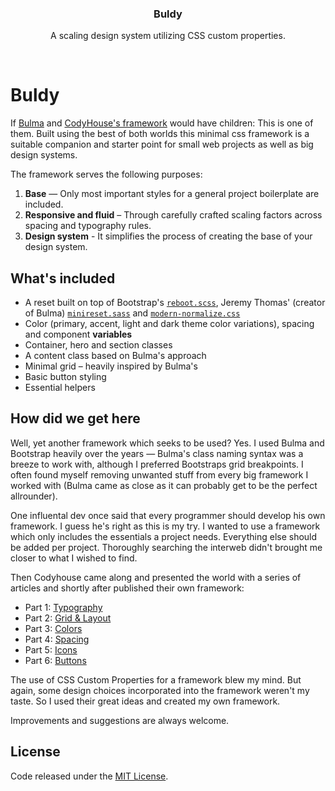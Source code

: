 <p align="center">
  <h3 align="center">Buldy</h3>

  <p align="center">A scaling design system utilizing CSS custom properties.</p>
</p>

<br>

# Buldy
If [Bulma](https://github.com/jgthms/bulma) and [CodyHouse's framework](https://github.com/CodyHouse/codyhouse-framework) would have children: This is one of them. Built using the best of both worlds this minimal css framework is a suitable companion and starter point for small web projects as well as big design systems.

The framework serves the following purposes:

1. **Base** — Only most important styles for a general project boilerplate are included.
2. **Responsive and fluid** – Through carefully crafted scaling factors across spacing and typography rules.
3. **Design system** - It simplifies the process of creating the base of your design system.

## What's included
- A reset built on top of Bootstrap's [`reboot.scss`](https://github.com/twbs/bootstrap/blob/v4-dev/scss/_reboot.scss), Jeremy Thomas' (creator of Bulma) [`minireset.sass`](https://github.com/jgthms/minireset.css/blob/master/minireset.css) and [`modern-normalize.css`](https://github.com/sindresorhus/modern-normalize/blob/master/modern-normalize.css)
- Color (primary, accent, light and dark theme color variations), spacing and component **variables**
- Container, hero and section classes
- A content class based on Bulma's approach
- Minimal grid – heavily inspired by Bulma's
- Basic button styling
- Essential helpers

## How did we get here
Well, yet another framework which seeks to be used? Yes. I used Bulma and Bootstrap heavily over the years — Bulma's class naming syntax was a breeze to work with, although I preferred Bootstraps grid breakpoints. I often found myself removing unwanted stuff from every big framework I worked with (Bulma came as close as it can probably get to be the perfect allrounder).

One influental dev once said that every programmer should develop his own framework. I guess he's right as this is my try. I wanted to use a framework which only includes the essentials a project needs. Everything else should be added per project. Thoroughly searching the interweb didn't brought me closer to what I wished to find.

Then Codyhouse came along and presented the world with a series of articles and shortly after published their own framework:
- Part 1: [Typography](https://medium.com/codyhouse/create-your-design-system-part-1-typography-7c630d9092bd)
- Part 2: [Grid & Layout](https://medium.com/codyhouse/create-your-design-system-part-2-grid-layout-aa961d59b8d6)
- Part 3: [Colors](https://medium.com/codyhouse/create-your-design-system-part-3-colors-798e4729921f)
- Part 4: [Spacing](https://medium.com/codyhouse/create-your-design-system-part-4-spacing-895c9213e2b9)
- Part 5: [Icons](https://medium.com/codyhouse/create-your-design-system-part-5-icons-594f39cfb1b)
- Part 6: [Buttons](https://medium.com/codyhouse/create-your-design-system-part-6-buttons-58e2eda2173e)

The use of CSS Custom Properties for a framework blew my mind. But again, some design choices incorporated into the framework weren't my taste. So I used their great ideas and created my own framework.

Improvements and suggestions are always welcome.

## License

Code released under the [MIT License](https://github.com/jschopplich/buldy/blob/master/LICENSE).
